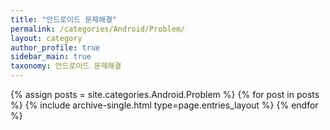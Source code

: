 ```yaml
---
title: "안드로이드 문제해결"
permalink: /categories/Android/Problem/
layout: category
author_profile: true
sidebar_main: true
taxonomy: 안드로이드 문제해결
---
```


{% assign posts = site.categories.Android.Problem %}
{% for post in posts %} {% include archive-single.html type=page.entries_layout %} {% endfor %}